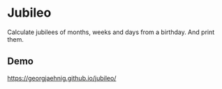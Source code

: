 # Jubileo

Calculate jubilees of months, weeks and days from a birthday. And print them.

## Demo

https://georgjaehnig.github.io/jubileo/

